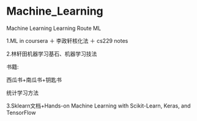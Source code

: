 # Machine_Learning
Machine Learning Learning Route
ML

1.ML in coursera ＋ 李政轩核化法 ＋ cs229 notes

2.林轩田机器学习基石、机器学习技法

书籍:

西瓜书+南瓜书+钥匙书

统计学习方法

3.Sklearn文档+Hands-on Machine Learning with Scikit-Learn, Keras, and TensorFlow